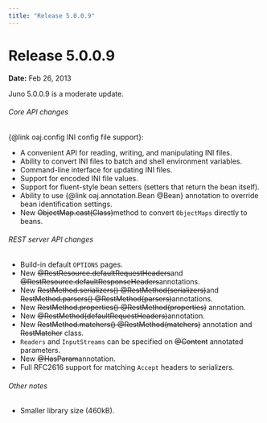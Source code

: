 ```yaml
---
title: "Release 5.0.0.9"
---
```


# Release 5.0.0.9

**Date:** Feb 26, 2013

Juno 5.0.0.9 is a moderate update.
###### Core API changes
\{@link oaj.config INI config file support\}:
- A convenient API for reading, writing, and manipulating INI files.
- Ability to convert INI files to batch and shell environment variables.
- Command-line interface for updating INI files.
- Support for encoded INI file values.
- Support for fluent-style bean setters (setters that return the bean itself).
- Ability to use \{@link oaj.annotation.Bean @Bean\} annotation to override bean identification settings.
- New ~~ObjectMap.cast(Class)~~method to convert `ObjectMaps` directly to beans.
###### REST server API changes
- Build-in default `OPTIONS` pages.
- New ~~@RestResource.defaultRequestHeaders~~and ~~@RestResource.defaultResponseHeaders~~annotations.
- New ~~RestMethod.serializers() @RestMethod(serializers)~~and ~~RestMethod.parsers() @RestMethod(parsers)~~annotations.
- New ~~RestMethod.properties() @RestMethod(properties)~~ annotation.
- New ~~@RestMethod(defaultRequestHeaders)~~annotation.
- New ~~RestMethod.matchers() @RestMethod(matchers)~~ annotation and ~~RestMatcher~~ class.
- `Readers` and `InputStreams` can be specified on ~~@Content~~ annotated parameters.
- New ~~@HasParam~~annotation.
- Full RFC2616 support for matching `Accept` headers to serializers.		
###### Other notes
- Smaller library size (460kB).